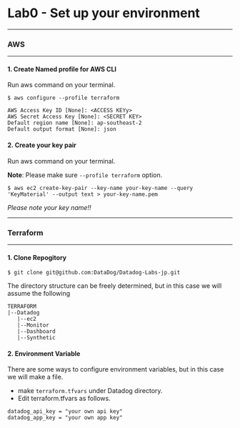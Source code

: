 # Lab0 - Set up your environment

---
### AWS
---

#### 1. Create Named profile for AWS CLI

Run aws command on your terminal.

```
$ aws configure --profile terraform

AWS Access Key ID [None]: <ACCESS KEYy>
AWS Secret Access Key [None]: <SECRET KEY>
Default region name [None]: ap-southeast-2
Default output format [None]: json
```
#### 2. Create your key pair

Run aws command on your terminal.

**Note**: Please make sure ```--profile terraform``` option.

```
$ aws ec2 create-key-pair --key-name your-key-name --query 'KeyMaterial' --output text > your-key-name.pem
```

*Please note your key name!!*

---
### Terraform

---

####  1. Clone Repogitory

```
$ git clone git@github.com:DataDog/Datadog-Labs-jp.git
```

The directory structure can be freely determined, but in this case we will assume the following

```
TERRAFORM
|--Datadog
   |--ec2
   |--Monitor
   |--Dashboard
   |--Synthetic
```

####  2. Environment Variable
There are some ways to configure environment variables, but in this case we will make a file.

- make ```terraform.tfvars``` under Datadog directory.
- Edit terraform.tfvars as follows.

```
datadog_api_key = "your own api key"
datadog_app_key = "your own app key"

```
